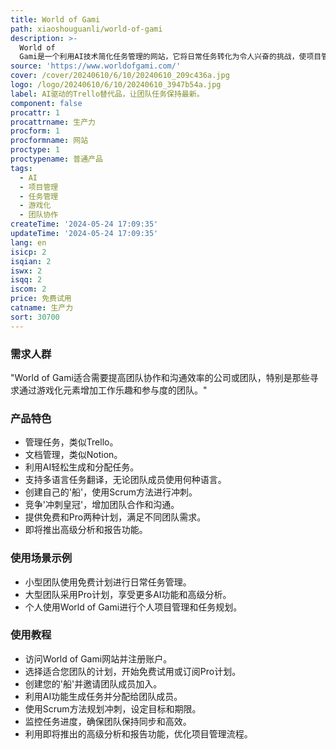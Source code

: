 ```yaml
---
title: World of Gami
path: xiaoshouguanli/world-of-gami
description: >-
  World of
  Gami是一个利用AI技术简化任务管理的网站，它将日常任务转化为令人兴奋的挑战，使项目管理不仅是必需的，而且是团队工作流程中令人愉悦和有益的一部分。通过将传统任务列表或看板转变为生动和竞争性的游戏，每个用户可以创建自己的'船'，使用Scrum方法进行冲刺，并竞争'冲刺皇冠'，这不仅使项目管理更加有趣，而且培养了团队精神和成就感。
source: 'https://www.worldofgami.com/'
cover: /cover/20240610/6/10/20240610_209c436a.jpg
logo: /logo/20240610/6/10/20240610_3947b54a.jpg
label: AI驱动的Trello替代品，让团队任务保持最新。
component: false
procattr: 1
procattrname: 生产力
procform: 1
procformname: 网站
proctype: 1
proctypename: 普通产品
tags:
  - AI
  - 项目管理
  - 任务管理
  - 游戏化
  - 团队协作
createTime: '2024-05-24 17:09:35'
updateTime: '2024-05-24 17:09:35'
lang: en
isicp: 2
isqian: 2
iswx: 2
isqq: 2
iscom: 2
price: 免费试用
catname: 生产力
sort: 30700
---
```




### 需求人群
"World of Gami适合需要提高团队协作和沟通效率的公司或团队，特别是那些寻求通过游戏化元素增加工作乐趣和参与度的团队。"

### 产品特色
* 管理任务，类似Trello。
* 文档管理，类似Notion。
* 利用AI轻松生成和分配任务。
* 支持多语言任务翻译，无论团队成员使用何种语言。
* 创建自己的'船'，使用Scrum方法进行冲刺。
* 竞争'冲刺皇冠'，增加团队合作和沟通。
* 提供免费和Pro两种计划，满足不同团队需求。
* 即将推出高级分析和报告功能。

### 使用场景示例
* 小型团队使用免费计划进行日常任务管理。
* 大型团队采用Pro计划，享受更多AI功能和高级分析。
* 个人使用World of Gami进行个人项目管理和任务规划。

### 使用教程
* 访问World of Gami网站并注册账户。
* 选择适合您团队的计划，开始免费试用或订阅Pro计划。
* 创建您的'船'并邀请团队成员加入。
* 利用AI功能生成任务并分配给团队成员。
* 使用Scrum方法规划冲刺，设定目标和期限。
* 监控任务进度，确保团队保持同步和高效。
* 利用即将推出的高级分析和报告功能，优化项目管理流程。

  
